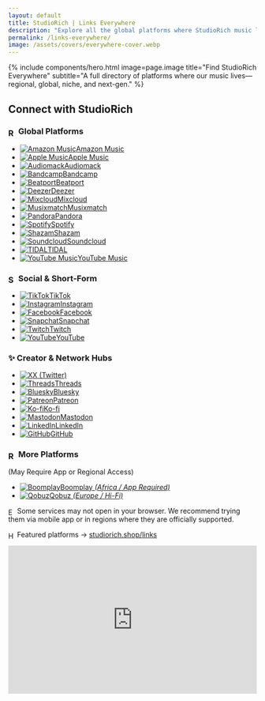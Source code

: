 ```yaml
---
layout: default
title: StudioRich | Links Everywhere
description: "Explore all the global platforms where StudioRich music lives – from Boomplay to Qobuz, Mdundo, and more."
permalink: /links-everywhere/
image: /assets/covers/everywhere-cover.webp
---
```


{% include components/hero.html
  image=page.image
  title="Find StudioRich Everywhere"
  subtitle="A full directory of platforms where our music lives—regional, global, niche, and next-gen."
%}



  <section class="link-hub">
<h2>Connect with StudioRich</h2>

<!-- Global Platforms -->
<h3><img src="/assets/icons/record.svg" alt="Record icon" style="width: 1em; vertical-align: middle;" /> Global Platforms</h3>
<ul class="link-list">
  <li><a href="https://music.amazon.co.uk/artists/B0DQR9S993/studiorich" target="_blank"><img src="/assets/icons/musicnote.svg" alt="Amazon Music"><span>Amazon Music</span></a></li>
  <li><a href="https://music.apple.com/us/artist/studiorich/1785907828" target="_blank"><img src="/assets/icons/musicnote.svg" alt="Apple Music"><span>Apple Music</span></a></li>
  <li><a href="https://audiomack.com/studiorich" target="_blank"><img src="/assets/icons/musicnote.svg" alt="Audiomack"><span>Audiomack</span></a></li>
  <li><a href="https://studiorich.bandcamp.com" target="_blank"><img src="/assets/icons/musicnote.svg" alt="Bandcamp"><span>Bandcamp</span></a></li>
  <li><a href="https://www.beatport.com/artist/studiorich/1278105" target="_blank"><img src="/assets/icons/musicnote.svg" alt="Beatport"><span>Beatport</span></a></li>
  <li><a href="https://www.deezer.com/us/artist/294319151" target="_blank"><img src="/assets/icons/musicnote.svg" alt="Deezer"><span>Deezer</span></a></li>
  <li><a href="https://www.mixcloud.com/studiorich" target="_blank"><img src="/assets/icons/musicnote.svg" alt="Mixcloud"><span>Mixcloud</span></a></li>
  <li><a href="https://www.musixmatch.com/artist/StudioRich" target="_blank"><img src="/assets/icons/musicnote.svg" alt="Musixmatch"><span>Musixmatch</span></a></li>
  <li><a href="https://www.pandora.com/artist/studiorich/ARZ563fvKk56m6Z" target="_blank"><img src="/assets/icons/musicnote.svg" alt="Pandora"><span>Pandora</span></a></li>
  <li><a href="https://open.spotify.com/artist/55NPQkvFCSFrE7eZuzlzqT" target="_blank"><img src="/assets/icons/musicnote.svg" alt="Spotify"><span>Spotify</span></a></li>
  <li><a href="https://www.shazam.com/artist/studiorich/1785907828" target="_blank"><img src="/assets/icons/musicnote.svg" alt="Shazam"><span>Shazam</span></a></li>
  <li><a href="https://soundcloud.com/studiorich" target="_blank"><img src="/assets/icons/musicnote.svg" alt="Soundcloud"><span>Soundcloud</span></a></li>
  <li><a href="https://tidal.com/browse/artist/studiorich" target="_blank"><img src="/assets/icons/musicnote.svg" alt="TIDAL"><span>TIDAL</span></a></li>
  <li><a href="https://music.youtube.com/channel/UCvLh5_MPChww6fgXlsOG9qA" target="_blank"><img src="/assets/icons/musicnote.svg" alt="YouTube Music"><span>YouTube Music</span></a></li>
</ul>


<!-- 📱 Social & Short-Form -->
<h3><img src="/assets/icons/satelitedish.svg" alt="Satelite Dish icon" style="width: 1em; vertical-align: middle;" /> Social & Short‑Form</h3>
<ul class="link-list">
  <li><a href="https://www.tiktok.com/@Studi.Rich" target="_blank"><img src="/assets/icons/tiktok.svg" alt="TikTok"><span>TikTok</span></a></li>
  <li><a href="https://www.instagram.com/_studiorich" target="_blank"><img src="/assets/icons/instagram.svg" alt="Instagram"><span>Instagram</span></a></li>
  <li><a href="https://www.facebook.com/StudioRichNYC/" target="_blank"><img src="/assets/icons/facebook.svg" alt="Facebook"><span>Facebook</span></a></li>
  <li><a href="https://www.snapchat.com/add/studiorich" target="_blank"><img src="/assets/icons/musicnote.svg" alt="Snapchat"><span>Snapchat</span></a></li>
  <li><a href="https://www.twitch.tv/studiorich" target="_blank"><img src="/assets/icons/twitch.svg" alt="Twitch"><span>Twitch</span></a></li>
  <li><a href="https://www.youtube.com/@Studio-Rich" target="_blank"><img src="/assets/icons/youtube.svg" alt="YouTube"><span>YouTube</span></a></li>
</ul>


<h3>✨ Creator & Network Hubs</h3>
<ul class="link-list">
  <li><a href="https://x.com/studiorxch" target="_blank"><img src="/assets/icons/x.svg" alt="X"><span>X (Twitter)</span></a></li>
  <li><a href="https://www.threads.net/@_studiorich" target="_blank"><img src="/assets/icons/threads.svg" alt="Threads"><span>Threads</span></a></li>
  <li><a href="https://bsky.app/profile/studiorich.shop" target="_blank"><img src="/assets/icons/bluesky.svg" alt="Bluesky"><span>Bluesky</span></a></li>
  <li><a href="https://patreon.com/StudioRich" target="_blank"><img src="/assets/icons/patreon.svg" alt="Patreon"><span>Patreon</span></a></li>
  <li><a href="https://ko-fi.com/studiorich" target="_blank"><img src="/assets/icons/kofi.svg" alt="Ko-fi"><span>Ko-fi</span></a></li>
  <li><a href="https://mastodon.social/@studiorich" target="_blank"><img src="/assets/icons/mastodon.svg" alt="Mastodon"><span>Mastodon</span></a></li>
  <li><a href="https://www.linkedin.com/in/richielau" target="_blank"><img src="/assets/icons/linkedin.svg" alt="LinkedIn"><span>LinkedIn</span></a></li>
  <li><a href="https://github.com/studiorxch" target="_blank"><img src="/assets/icons/github.svg" alt="GitHub"><span>GitHub</span></a></li>
</ul>


<h3><img src="/assets/icons/record.svg" alt="Record icon" style="width: 1em; vertical-align: middle;" /> More Platforms</h3>
<p>(May Require App or Regional Access)</p>
<ul class="link-list">
  <li><a href="https://www.boomplay.com/artists/103729360" target="_blank"><img src="/assets/icons/musicnote.svg" alt="Boomplay"><span>Boomplay <em>(Africa / App Required)</em></span></a></li>
  <li><a href="https://www.qobuz.com/us-en/interpreter/studiorich/25018851" target="_blank"><img src="/assets/icons/musicnote.svg" alt="Qobuz"><span>Qobuz <em>(Europe / Hi-Fi)</em></span></a></li>

</ul>

<p class="platform-note"><img src="/assets/icons/eye.svg" alt="Eye icon" style="width: 1em; vertical-align: middle;" /> Some services may not open in your browser. We recommend trying them via mobile app or in regions where they are officially supported.</p>

<!-- 🔁 Return to Featured Platforms -->
<img src="/assets/icons/headphones.svg" alt="Headphones icon" style="width: 1em; vertical-align: middle;" /> Featured platforms → <a href="/links">studiorich.shop/links</a>

  </section>

  <iframe allow="autoplay" width="100%" height="300" src="https://www.iheart.com/artist/studiorich-45140302/?embed=true"
    frameborder="0"></iframe>



